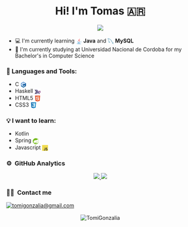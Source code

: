 <h1 align="center"> Hi! I'm Tomas 🇦🇷️</h1>

<p align="center">
  <img src="https://komarev.com/ghpvc/?username=TomiGonzalia&color=red&style=flat">
</p>

- 💻️ I'm currently learning <img align="center" height="16" width="16" src="https://github.com/devicons/devicon/blob/master/icons/java/java-original.svg"/> **Java** and <img align="center" height="16" width="16" src="https://github.com/devicons/devicon/blob/master/icons/mysql/mysql-original.svg"/> **MySQL**
- 📕️ I'm currently studying at Universidad Nacional de Cordoba for my Bachelor's in Computer Science 



<h3 align="left">🧰 Languages and Tools:</h3>
<ul>
  <li> C <img align="center" height="16" width="16" src="https://github.com/devicons/devicon/blob/master/icons/c/c-original.svg"/></li>
  <li> Haskell <img align="center" height="16" width="16" src="https://github.com/devicons/devicon/blob/master/icons/haskell/haskell-original.svg"/></li>
  <li> HTML5 <img align="center" height="16" width="16" src="https://github.com/devicons/devicon/blob/master/icons/html5/html5-original.svg"/></li>
  <li> CSS3 <img align="center" height="16" width="16" src="https://github.com/devicons/devicon/blob/master/icons/css3/css3-original.svg"/></li>
 </ul>
 </p>
 
 <h3 align="left">💡 I want to learn:</h3>
<p>
  <ul>
    <li>Kotlin <img align="center" height="16" width="16" src="https://upload.wikimedia.org/wikipedia/commons/thumb/0/06/Kotlin_Icon.svg/640px-Kotlin_Icon.svg.png"/></li> 
    <li>Spring <img align="center" height="16" width="16" src="https://github.com/devicons/devicon/blob/master/icons/spring/spring-original.svg"/></li> 
    <li>Javascript <img align="center" height="16" width="16" src="https://github.com/devicons/devicon/blob/master/icons/javascript/javascript-original.svg"/></li> 
    
</ul>
</p>

### ⚙️ &nbsp;GitHub Analytics

<p align="center">
<a href="https://github.com/TomiGonzalia">
  <img height="180em" src="https://github-readme-stats-eight-theta.vercel.app/api?username=TomiGonzalia&show_icons=true&theme=algolia&include_all_commits=true&count_private=true"/>
  <img height="180em" src="https://github-readme-stats-eight-theta.vercel.app/api/top-langs/?username=TomiGonzalia&layout=compact&langs_count=8&theme=algolia"/>
</a>
</p>

### 🤝🏻 &nbsp;Contact me
<a href="mailto:tomigonzalia@gmail.com"><img src="https://img.shields.io/badge/tomigonzalia@gmail.com-D14836?style=flat&logo=Gmail&logoColor=white" alt="tomigonzalia@gmail.com"/></a>

<p align="center"><img align="center" src="https://github-readme-streak-stats.herokuapp.com/?user=TomiGonzalia&theme=prussian" alt="TomiGonzalia" /></p>
